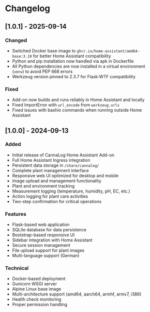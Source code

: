 
# Changelog

## [1.0.1] - 2025-09-14

### Changed
- Switched Docker base image to `ghcr.io/home-assistant/amd64-base:3.19` for better Home Assistant compatibility
- Python and pip installation now handled via apk in Dockerfile
- All Python dependencies are now installed in a virtual environment (`venv`) to avoid PEP 668 errors
- Werkzeug version pinned to 2.3.7 for Flask-WTF compatibility

### Fixed
- Add-on now builds and runs reliably in Home Assistant and locally
- Fixed ImportError with `url_encode` from `werkzeug.urls`
- Fixed issues with bashio commands when running outside Home Assistant

## [1.0.0] - 2024-09-13

### Added
- Initial release of CannaLog Home Assistant Add-on
- Full Home Assistant Ingress integration
- Persistent data storage in `/share/cannalog/`
- Complete plant management interface
- Responsive web UI optimized for desktop and mobile
- Image upload and management functionality
- Plant and environment tracking
- Measurement logging (temperature, humidity, pH, EC, etc.)
- Action logging for plant care activities
- Two-step confirmation for critical operations

### Features
- Flask-based web application
- SQLite database for data persistence
- Bootstrap-based responsive UI
- Sidebar integration with Home Assistant
- Secure session management
- File upload support for plant images
- Multi-language support (German)

### Technical
- Docker-based deployment
- Gunicorn WSGI server
- Alpine Linux base image
- Multi-architecture support (amd64, aarch64, armhf, armv7, i386)
- Health check monitoring
- Proper permission handling